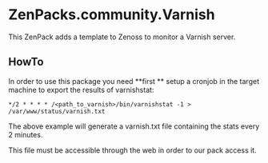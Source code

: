 # ZenPacks.community.Varnish
This ZenPack adds a template to Zenoss to monitor a Varnish server.

## HowTo
In order to use this package you need **first ** setup a cronjob in the target 
machine to export the results of varnishstat:

    */2 * * * *	/<path_to_varnish>/bin/varnishstat -1 > /var/www/status/varnish.txt

The above example will generate a varnish.txt file containing the stats every 
2 minutes. 

This file must be accessible through the web in order to our pack access it.